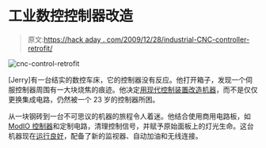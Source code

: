 # 工业数控控制器改造

> 原文:[https://hack aday . com/2009/12/28/industrial-CNC-controller-retrofit/](https://hackaday.com/2009/12/28/industrial-cnc-controller-retrofit/)

![](../Images/8b31d1a711ca3e575d9e406718be5eed.png "cnc-control-retrofit")

[Jerry]有一台结实的数控车床，它的控制器没有反应。他打开箱子，发现一个伺服控制器周围有一大块烧焦的痕迹。他决定[用现代控制装置改造机器](http://www.cnczone.com/forums/showthread.php?t=85349)，而不是仅仅更换集成电路，仍然被一个 23 岁的控制器所困。

从一块钢砖到一台不可思议的机器的旅程令人着迷。他结合使用商用电路板，如 [ModIO 控制器](http://www.homanndesigns.com/ModIO.html)和定制电路，清理控制信号，并赋予原始面板上的灯光生命。这台机器现在[运行良好](http://www.youtube.com/watch?v=YKb2g5xalEk)，配备了新的监视器、自动加油和无线连接。